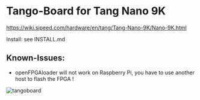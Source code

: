 # Tango-Board for Tang Nano 9K

https://wiki.sipeed.com/hardware/en/tang/Tang-Nano-9K/Nano-9K.html

Install: see INSTALL.md

## Known-Issues:
* openFPGAloader will not work on Raspberry Pi, you have to use another host to flash the FPGA !


![tangoboard](https://raw.githubusercontent.com/multigcs/LinuxCNC-RIO/main/configs/Tangoboard/tangnano9k-board-pinout.png)


